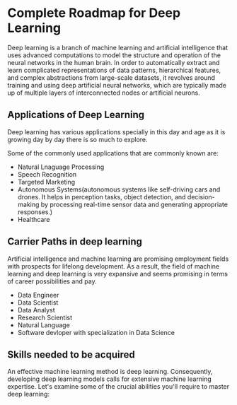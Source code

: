 # Complete Roadmap for Deep Learning

Deep learning is a branch of machine learning and artificial intelligence that uses advanced computations to model the structure and operation of the neural networks in the human brain. In order to automatically extract and learn complicated representations of data patterns, hierarchical features, and complex abstractions from large-scale datasets, it revolves around training and using deep artificial neural networks, which are typically made up of multiple layers of interconnected nodes or artificial neurons.

## Applications of Deep Learning
Deep learning has various applications specially in this day and age as it is growing day by day there is so much to explore.

  Some of the commonly used applications that are commonly known are: 
- Natural Lnaguage Processing
- Speech Recognition
- Targeted Marketing
- Autonomous Systems(autonomous systems like self-driving cars and drones. It helps in perception tasks, object detection, and decision-making by processing real-time sensor data and generating appropriate responses.)
- Healthcare

## Carrier Paths in deep learning
Artificial intelligence and machine learning are promising employment fields with prospects for lifelong development.
As a result, the field of machine learning and deep learning is very expansive and seems promising in terms of career possibilities and pay.

- Data Engineer
- Data Scientist
- Data Analyst
- Research Scientist
- Natural Language 
- Software devloper with specialization in Data Science

## Skills needed to be acquired
An effective machine learning method is deep learning. Consequently, developing deep learning models calls for extensive machine learning expertise. Let's examine some of the crucial abilities you'll require to master deep learning:
